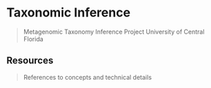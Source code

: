 # Taxonomic Inference
> Metagenomic Taxonomy Inference Project
> University of Central Florida

## Resources
> References to concepts and technical details
